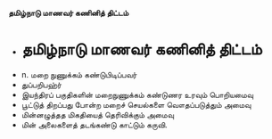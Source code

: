 **தமிழ்நாடு மாணவர் கணினித் திட்டம்**
- # தமிழ்நாடு மாணவர் கணினித் திட்டம்
- n. மறை நுணுக்கம் கண்டுபிடிப்பவர்
- துப்பறிபஹ்ர்
- இயந்திரப் பகுதிகளின் மறைநுணுக்கம் கண்டுணர உரவும் பொறியமைவு
- பூட்டுத் திறப்பது போன்ற மறைச் செயல்களை வௌதப்படுத்தும் அமைவு
- மின்னழுத்தத மிகதியைத் தெரிவிக்கும் அமைவு
- மின் அலைகளைத் தடங்கண்டு காட்டும் கருவி.

